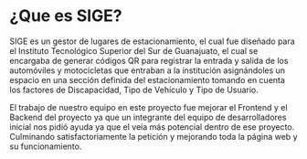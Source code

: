 # ¿Que es SIGE?
SIGE es un gestor de lugares de estacionamiento, el cual fue diseñado para el Instituto Tecnológico Superior del Sur de Guanajuato, el cual se encargaba de generar códigos QR para registrar la entrada y salida de los automóviles y motocicletas que entraban a la institución asignándoles un espacio en una sección definida del estacionamiento tomando en cuenta los factores de Discapacidad, Tipo de Vehículo y Tipo de Usuario.

El trabajo de nuestro equipo en este proyecto fue mejorar el Frontend y el Backend del proyecto ya que un integrante del equipo de desarrolladores inicial nos pidió ayuda ya que el veía más potencial dentro de ese proyecto. Culminando satisfactoriamente la petición y mejorando toda la página web y su funcionamiento.
